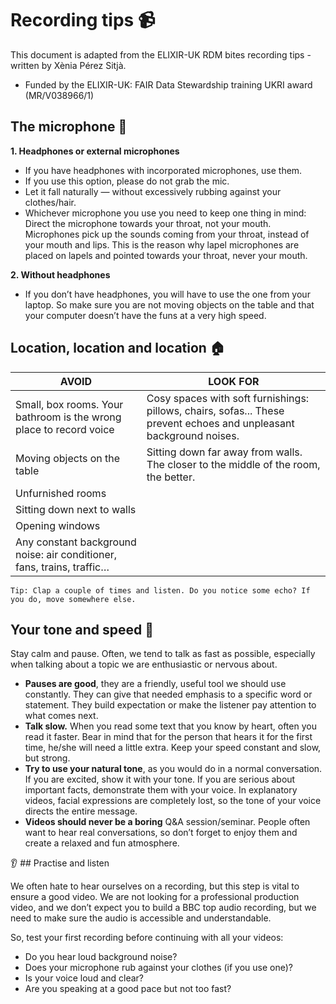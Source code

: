 # Recording tips 📹 

This document is adapted from the ELIXIR-UK RDM bites recording tips - written by Xènia Pérez Sitjà.
* Funded by the ELIXIR-UK: FAIR Data Stewardship training UKRI award (MR/V038966/1)

## The microphone 🎤

**1. Headphones or external microphones**
* If you have headphones with incorporated microphones, use them. 
* If you use this option, please do not grab the mic. 
* Let it fall naturally  — without excessively rubbing against your clothes/hair.
* Whichever microphone you use you need to keep one thing in mind: Direct the microphone towards your throat, not your mouth. Microphones pick up the sounds coming from your throat, instead of your mouth and lips. This is the reason why lapel microphones are placed on lapels and pointed towards your throat, never your mouth.  

**2. Without headphones**
* If you don’t have headphones, you will have to use the one from your laptop. So make sure you are not moving objects on the table and that your computer doesn’t have the funs at a very high speed. 

## Location, location and location 🏠

| AVOID | LOOK FOR |
| ----------------- | ----------------- |
|Small, box rooms. Your bathroom is the wrong place to record voice | Cosy spaces with soft furnishings: pillows, chairs, sofas... These prevent echoes and unpleasant background noises. |
| Moving objects on the table | Sitting down far away from walls. The closer to the middle of the room, the better. |
| Unfurnished rooms | |
| Sitting down next to walls | |
| Opening windows | |
| Any constant background noise: air conditioner, fans, trains, traffic… | |

`Tip: Clap a couple of times and listen. Do you notice some echo? If you do, move somewhere else.`

## Your tone and speed :lips:

Stay calm and pause. Often, we tend to talk as fast as possible, especially when talking about a topic we are enthusiastic or nervous about. 

* **Pauses are good**, they are a friendly, useful tool we should use constantly. They can give that needed emphasis to a specific word or statement. They build expectation or make the listener pay attention to what comes next. 
* **Talk slow.** When you read some text that you know by heart, often you read it faster. Bear in mind that for the person that hears it for the first time, he/she will need a little extra.  Keep your speed constant and slow, but strong. 
* **Try to use your natural tone**, as you would do in a normal conversation. If you are excited, show it with your tone. If you are serious about important facts, demonstrate them with your voice. In explanatory videos, facial expressions are completely lost, so the tone of your voice directs the entire message.  
* **Videos should never be a boring** Q&A session/seminar. People often want to hear real conversations, so don’t forget to enjoy them and create a relaxed and fun atmosphere. 

:ear: ## Practise and listen 

We often hate to hear ourselves on a recording, but this step is vital to ensure a good video. We are not looking for a professional production video, and we don’t expect you to build a BBC top audio recording, but we need to make sure the audio is accessible and understandable. 

So, test your first recording before continuing with all your videos:

* Do you hear loud background noise? 
* Does your microphone rub against your clothes (if you use one)? 
* Is your voice loud and clear? 
* Are you speaking at a good pace but not too fast?


